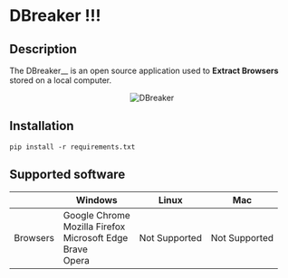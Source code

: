 __DBreaker !!!__
==

Description
----
The DBreaker__ is an open source application used to __Extract Browsers__ stored on a local computer. 

<p align="center"><img src="" alt="DBreaker"></p>


Installation
----
```
pip install -r requirements.txt
```

Supported software
----

|  | Windows    | Linux  | Mac |
| -- | -- | -- | -- |
| Browsers | Google Chrome<br>Mozilla Firefox<br>Microsoft Edge<br>Brave<br>Opera | Not Supported | Not Supported |
